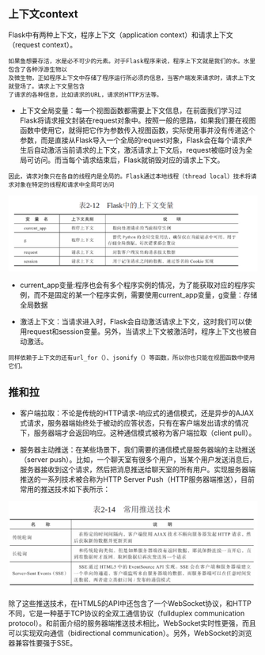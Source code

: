 ## 上下文context

Flask中有两种上下文，程序上下文（application context）和请求上下文（request context）。

```
如果鱼想要存活，水是必不可少的元素。对于Flask程序来说，程序上下文就是我们的水。水里包含了各种浮游生物以
及微生物，正如程序上下文中存储了程序运行所必须的信息，当客户端发来请求时，请求上下文就登场了。请求上下文里包含
了请求的各种信息，比如请求的URL，请求的HTTP方法等。
```

* 上下文全局变量：每一个视图函数都需要上下文信息，在前面我们学习过Flask将请求报文封装在request对象中。按照一般的思路，如果我们要在视图函数中使用它，就得把它作为参数传入视图函数，实际使用事并没有传递这个参数，而是直接从Flask导入一个全局的request对象，Flask会在每个请求产生后自动激活当前请求的上下文，激活请求上下文后，request被临时设为全局可访问。而当每个请求结束后，Flask就销毁对应的请求上下文。
```
因此，请求对象只在各自的线程内是全局的。Flask通过本地线程（thread local）技术将请求对象在特定的线程和请求中全局可访问
```

![avatar](static/1.png)

* current_app变量:程序也会有多个程序实例的情况，为了能获取对应的程序实例，而不是固定的某一个程序实例，需要使用current_app变量，g变量：存储全局数据

* 激活上下文：当请求进入时，Flask会自动激活请求上下文，这时我们可以使用request和session变量。另外，当请求上下文被激活时，程序上下文也被自动激活。
```
同样依赖于上下文的还有url_for（）、jsonify（）等函数，所以你也只能在视图函数中使用它们。
```



## 推和拉

* 客户端拉取：不论是传统的HTTP请求-响应式的通信模式，还是异步的AJAX式请求，服务器端始终处于被动的应答状态，只有在客户端发出请求的情况下，服务器端才会返回响应。这种通信模式被称为客户端拉取（client pull）。

* 服务器主动推送：在某些场景下，我们需要的通信模式是服务器端的主动推送（server push）。比如，一个聊天室有很多个用户，当某个用户发送消息后，服务器接收到这个请求，然后把消息推送给聊天室的所有用户。实现服务器端推送的一系列技术被合称为HTTP Server Push（HTTP服务器端推送），目前常用的推送技术如下表所示：

![avatar](static/2.png)

除了这些推送技术，在HTML5的API中还包含了一个WebSocket协议，和HTTP不同，它是一种基于TCP协议的全双工通信协议（fullduplex
communication protocol）。和前面介绍的服务器端推送技术相比，WebSocket实时性更强，而且可以实现双向通信（bidirectional
communication）。另外，WebSocket的浏览器兼容性要强于SSE。
